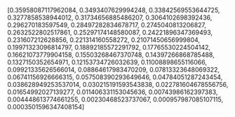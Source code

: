 [0.35958087117962084, 0.3493407629994248, 0.33842569553644725, 0.3277858538944012, 0.31734656885486207, 0.3064102698392436, 0.296270183597549, 0.28497282834678717, 0.2745040813206827, 0.2632522802517861, 0.25297174148580087, 0.24221896347369493, 0.231607212628856, 0.221314160558272, 0.21071450656999804, 0.19971323096814797, 0.18892185572291792, 0.17765530224504142, 0.16621073779904158, 0.15503268467370748, 0.14397266868785488, 0.1327150352654971, 0.12153734726032639, 0.11008898655116066, 0.09921335626566014, 0.08864617983470209, 0.07813323648069322, 0.06741156926666315, 0.057508390293649646, 0.04784051287243454, 0.038628949253537014, 0.030215191593543838, 0.022781604678556756, 0.01654992027139277, 0.011406331153045636, 0.00743986162397383, 0.004448613774661255, 0.00230468523737067, 0.000957987085107115, 0.0003501596347408154]
